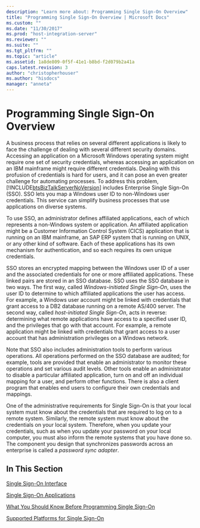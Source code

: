 ```yaml
---
description: "Learn more about: Programming Single Sign-On Overview"
title: "Programming Single Sign-On Overview | Microsoft Docs"
ms.custom: ""
ms.date: "11/30/2017"
ms.prod: "host-integration-server"
ms.reviewer: ""
ms.suite: ""
ms.tgt_pltfrm: ""
ms.topic: "article"
ms.assetid: 1a8de809-0f5f-41e1-b8bd-f2d079b2a41a
caps.latest.revision: 3
author: "christopherhouser"
ms.author: "hisdocs"
manager: "anneta"
---
```

# Programming Single Sign-On Overview
A business process that relies on several different applications is likely to face the challenge of dealing with several different security domains. Accessing an application on a Microsoft Windows operating system might require one set of security credentials, whereas accessing an application on an IBM mainframe might require different credentials. Dealing with this profusion of credentials is hard for users, and it can pose an even greater challenge for automating processes. To address this problem, [!INCLUDE[btsBizTalkServerNoVersion](../includes/btsbiztalkservernoversion-md.md)] includes Enterprise Single Sign-On (SSO). SSO lets you map a Windows user ID to non-Windows user credentials. This service can simplify business processes that use applications on diverse systems.  
  
 To use SSO, an administrator defines affiliated applications, each of which represents a non-Windows system or application. An affiliated application might be a Customer Information Control System (CICS) application that is running on an IBM mainframe, an SAP ERP system that is running on UNIX, or any other kind of software. Each of these applications has its own mechanism for authentication, and so each requires its own unique credentials.  
  
 SSO stores an encrypted mapping between the Windows user ID of a user and the associated credentials for one or more affiliated applications. These linked pairs are stored in an SSO database. SSO uses the SSO database in two ways. The first way, called *Windows-initiated Single Sign-On*, uses the user ID to determine to which affiliated applications the user has access. For example, a Windows user account might be linked with credentials that grant access to a DB2 database running on a remote AS/400 server. The second way, called *host-initiated Single Sign-On*, acts in reverse: determining what remote applications have access to a specified user ID, and the privileges that go with that account. For example, a remote application might be linked with credentials that grant access to a user account that has administration privileges on a Windows network.  
  
 Note that SSO also includes administration tools to perform various operations. All operations performed on the SSO database are audited; for example, tools are provided that enable an administrator to monitor these operations and set various audit levels. Other tools enable an administrator to disable a particular affiliated application, turn on and off an individual mapping for a user, and perform other functions. There is also a client program that enables end users to configure their own credentials and mappings.  
  
 One of the administrative requirements for Single Sign-On is that your local system must know about the credentials that are required to log on to a remote system. Similarly, the remote system must know about the credentials on your local system. Therefore, when you update your credentials, such as when you update your password on your local computer, you must also inform the remote systems that you have done so. The component you design that synchronizes passwords across an enterprise is called a *password sync adapter*.  
  
## In This Section  
 [Single Sign-On Interface](../esso/single-sign-on-interface.md)  
  
 [Single Sign-On Applications](../esso/single-sign-on-applications.md)  
  
 [What You Should Know Before Programming Single Sign-On](../esso/what-you-should-know-before-programming-single-sign-on.md)  
  
 [Supported Platforms for Single Sign-On](../esso/supported-platforms-for-single-sign-on.md)

